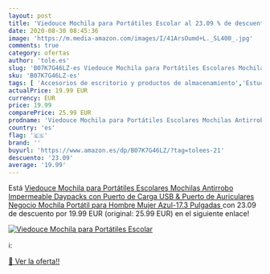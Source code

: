 ```yaml
---
layout: post
title: 'Viedouce Mochila para Portátiles Escolar al 23.09 % de descuento'
date: 2020-08-30 08:45:36
image: 'https://m.media-amazon.com/images/I/41ArsOumd+L._SL400_.jpg'
comments: true
category: ofertas
author: 'tole.es'
slug: 'B07K7G46LZ-es Viedouce Mochila para Portátiles Escolares Mochilas...'
sku: 'B07K7G46LZ-es'
tags: [ 'Accesorios de escritorio y productos de almacenamiento','Estuches escolares','Herramientas de mano para jardinería','Jardinería','Jardín','Material de oficina','Materiales, organizadores y dispensadores de escritorio','Oficina y papelería','Tijeras de podar para jardinería','mochila', ]
actualPrice: 19.99 EUR
currency: EUR
price: 19.99
comparePrice: 25.99 EUR
prodname: 'Viedouce Mochila para Portátiles Escolares Mochilas Antirrobo Impermeable Daypacks con Puerto de Carga USB & Puerto de Auriculares Negocio Mochila Portátil para Hombre Mujer  Azul-17.3 Pulgadas '
country: 'es'
flag: '🇪🇸'
brand: ''
buyurl: 'https://www.amazon.es/dp/B07K7G46LZ/?tag=tolees-21'
descuento: '23.09'
average: '19.99'
---
```


Está [Viedouce Mochila para Portátiles Escolares Mochilas Antirrobo Impermeable Daypacks con Puerto de Carga USB & Puerto de Auriculares Negocio Mochila Portátil para Hombre Mujer  Azul-17.3 Pulgadas ](https://www.amazon.es/dp/B07K7G46LZ/?tag=tolees-21) con 23.09 de descuento por 19.99 EUR (original: 25.99 EUR) en el siguiente enlace!

[![Viedouce Mochila para Portátiles Escolar](https://m.media-amazon.com/images/I/41ArsOumd+L._SL400_.jpg)](https://www.amazon.es/dp/B07K7G46LZ/?tag=tolees-21)

ℹ️:


[🛒 Ver la oferta!!](https://www.amazon.es/dp/B07K7G46LZ/?tag=tolees-21)
